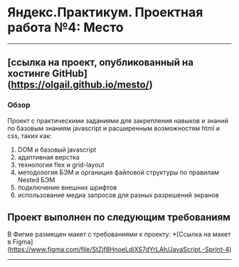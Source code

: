 # Яндекс.Практикум. Проектная работа №4: Место

------------------------------
[ссылка на проект, опубликованный на хостинге GitHub] (https://olgail.github.io/mesto/)
------------------------------
### Обзор

Проект с практическими заданиями для закрепления навыков и знаний по базовым знаниям javascript и расширенным возможностям html и css, таких как:


1. DOM и базовый javascript
2. адаптивная верстка
3. технология flex и grid-layout
4. методология БЭМ и органиция файловой структуры по правилам Nested БЭМ
5. подключение внешних шрифтов
6. использование медиа запросов для разных разрешений экранов


**Проект выполнен по следующим требованиям**
------------------------------
В Фигме размещен макет с требованиями к проекту:
*[Ссылка на макет в Figma] (https://www.figma.com/file/StZjf8HnoeLdiXS7dYrLAh/JavaScript.-Sprint-4)

-----------------------------------------------
